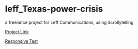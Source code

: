 # leff_Texas-power-crisis
 a freelance project for Leff Communications, using Scrollytelling
 
 [Project Link](https://yuanfang313.github.io/leff_Texas-power-crisis/04_pureFullPage_scrollama/)
 
 [Responsive Test](https://yuanfang313.github.io/leff_Texas-power-crisis/04_responsive/)
